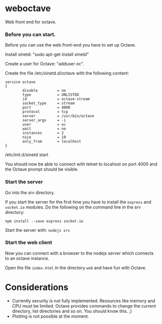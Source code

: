 weboctave
=========

Web front end for octave.

### Before you can start.

Before you can use the web front-end you have to set up Octave.

Install xinetd: "sudo apt-get install xinetd"

Create a user for Octave: "adduser oc".

Create the file /etc/xinetd.d/octave with the following content:
```
service octave
{
        disable         = no
        type            = UNLISTED
        id              = octave-stream
        socket_type     = stream
        port            = 4000
        protocol        = tcp
        server          = /usr/bin/octave
        server_args     = -i
        user            = oc
        wait            = no
        instances       = 2
        nice            = 19
        only_from       = localhost
}
```
/etc/init.d/xinetd start

You should now be able to connect with telnet to locahost on port 4000 and the Octave prompt should be visible.


### Start the server

Go into the srv directory.

If you start the server for the first time you have to install the `express` and `socket.io` modules. Do the following on the command line in the srv directory:

```
npm install --save express socket.io
```

Start the server with: `nodejs srv`

### Start the web client

Now you can connect with a browser to the nodejs server which connects to an octave instance.

Open the file `index.html` in the directory `web` and have fun with Octave.

# Considerations

- Currently security is not fully implemented. Resources like memory and CPU must be limited. Octave provides commands to change the current directory, list directories and so on. You should know this. ;)
- Plotting is not possible at the moment.
